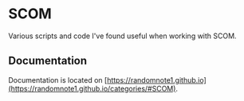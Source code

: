 # SCOM

Various scripts and code I've found useful when working with SCOM.

## Documentation

Documentation is located on [https://randomnote1.github.io](https://randomnote1.github.io/categories/#SCOM).
